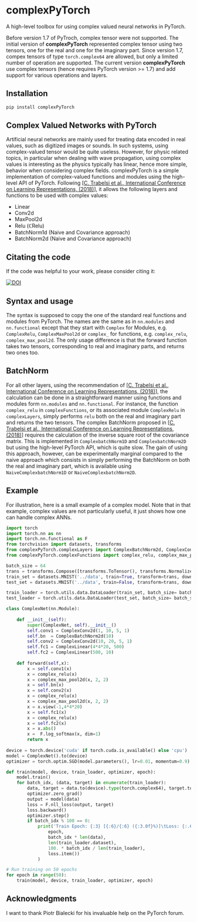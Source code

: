 # complexPyTorch

A high-level toolbox for using complex valued neural networks in PyTorch.

Before version 1.7 of PyTroch, complex tensor were not supported. 
The initial version of **complexPyTorch** represented complex tensor using two tensors, one for the real and one for the imaginary part.
Since version 1.7, compex tensors of type `torch.complex64` are allowed, but only a limited number of operation are supported.
The current version **complexPyTorch** use complex tensors (hence requires PyTorch version >= 1.7) and add support for various operations and layers.

## Installation
```bash
pip install complexPyTorch
```

## Complex Valued Networks with PyTorch

Artificial neural networks are mainly used for treating data encoded in real values, such as digitized images or sounds. 
In such systems, using complex-valued tensor would be quite useless. 
However, for physic related topics, in particular when dealing with wave propagation, using complex values is interesting as the physics typically has linear, hence more simple, behavior when considering complex fields. 
complexPyTorch is a simple implementation of complex-valued functions and modules using the high-level API of PyTorch. 
Following [[C. Trabelsi et al., International Conference on Learning Representations, (2018)](https://openreview.net/forum?id=H1T2hmZAb)], it allows the following layers and functions to be used with complex values:
* Linear
* Conv2d
* MaxPool2d
* Relu (&#8450;Relu)
* BatchNorm1d (Naive and Covariance approach)
* BatchNorm2d (Naive and Covariance approach)

## Citating the code

If the code was helpful to your work, please consider citing it:

[![DOI](https://img.shields.io/badge/DOI-10.1103%2FPhysRevX.11.021060-blue)](https://doi.org/10.1103/PhysRevX.11.021060)


## Syntax and usage

The syntax is supposed to copy the one of the standard real functions and modules from PyTorch. 
The names are the same as in `nn.modules` and `nn.functional` except that they start with `Complex` for Modules, e.g. `ComplexRelu`, `ComplexMaxPool2d` or `complex_` for functions, e.g. `complex_relu`, `complex_max_pool2d`.
The only usage difference is that the forward function takes two tensors, corresponding to real and imaginary parts, and returns two ones too.

## BatchNorm

For all other layers, using the recommendation of [[C. Trabelsi et al., International Conference on Learning Representations, (2018)](https://openreview.net/forum?id=H1T2hmZAb)], the calculation can be done in a straightforward manner using functions and modules form `nn.modules` and `nn.functional`. 
For instance, the function `complex_relu` in `complexFunctions`, or its associated module `ComplexRelu` in `complexLayers`, simply performs `relu` both on the real and imaginary part and returns the two tensors.
The complex BatchNorm proposed in [[C. Trabelsi et al., International Conference on Learning Representations, (2018)](https://openreview.net/forum?id=H1T2hmZAb)] requires the calculation of the inverse square root of the covariance matrix.
This is implemented in `ComplexbatchNorm1D` and `ComplexbatchNorm2D` but using the high-level PyTorch API, which is quite slow.
The gain of using this approach, however, can be experimentally marginal compared to the naive approach which consists in simply performing the BatchNorm on both the real and imaginary part, which is available using `NaiveComplexbatchNorm1D` or `NaiveComplexbatchNorm2D`.


## Example

For illustration, here is a small example of a complex model.
Note that in that example, complex values are not particularly useful, it just shows how one can handle complex ANNs.

```python
import torch
import torch.nn as nn
import torch.nn.functional as F
from torchvision import datasets, transforms
from complexPyTorch.complexLayers import ComplexBatchNorm2d, ComplexConv2d, ComplexLinear
from complexPyTorch.complexFunctions import complex_relu, complex_max_pool2d

batch_size = 64
trans = transforms.Compose([transforms.ToTensor(), transforms.Normalize((0.5,), (1.0,))])
train_set = datasets.MNIST('../data', train=True, transform=trans, download=True)
test_set = datasets.MNIST('../data', train=False, transform=trans, download=True)

train_loader = torch.utils.data.DataLoader(train_set, batch_size= batch_size, shuffle=True)
test_loader = torch.utils.data.DataLoader(test_set, batch_size= batch_size, shuffle=True)

class ComplexNet(nn.Module):
    
    def __init__(self):
        super(ComplexNet, self).__init__()
        self.conv1 = ComplexConv2d(1, 10, 5, 1)
        self.bn  = ComplexBatchNorm2d(10)
        self.conv2 = ComplexConv2d(10, 20, 5, 1)
        self.fc1 = ComplexLinear(4*4*20, 500)
        self.fc2 = ComplexLinear(500, 10)
             
    def forward(self,x):
        x = self.conv1(x)
        x = complex_relu(x)
        x = complex_max_pool2d(x, 2, 2)
        x = self.bn(x)
        x = self.conv2(x)
        x = complex_relu(x)
        x = complex_max_pool2d(x, 2, 2)
        x = x.view(-1,4*4*20)
        x = self.fc1(x)
        x = complex_relu(x)
        x = self.fc2(x)
        x = x.abs()
        x =  F.log_softmax(x, dim=1)
        return x
    
device = torch.device('cuda' if torch.cuda.is_available() else 'cpu')
model = ComplexNet().to(device)
optimizer = torch.optim.SGD(model.parameters(), lr=0.01, momentum=0.9)

def train(model, device, train_loader, optimizer, epoch):
    model.train()
    for batch_idx, (data, target) in enumerate(train_loader):
        data, target = data.to(device).type(torch.complex64), target.to(device)
        optimizer.zero_grad()
        output = model(data)
        loss = F.nll_loss(output, target)
        loss.backward()
        optimizer.step()
        if batch_idx % 100 == 0:
            print('Train Epoch: {:3} [{:6}/{:6} ({:3.0f}%)]\tLoss: {:.6f}'.format(
                epoch,
                batch_idx * len(data), 
                len(train_loader.dataset),
                100. * batch_idx / len(train_loader), 
                loss.item())
            )

# Run training on 50 epochs
for epoch in range(50):
    train(model, device, train_loader, optimizer, epoch)
```
       

## Acknowledgments

I want to thank Piotr Bialecki for his invaluable help on the PyTorch forum.
